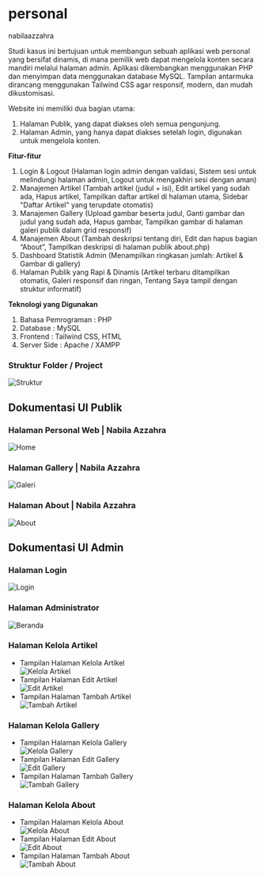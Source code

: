 # personal
nabilaazzahra

Studi kasus ini bertujuan untuk membangun sebuah aplikasi web personal yang bersifat dinamis, di mana pemilik web dapat mengelola konten secara mandiri melalui halaman admin. Aplikasi dikembangkan menggunakan PHP dan menyimpan data menggunakan database MySQL. Tampilan antarmuka dirancang menggunakan Tailwind CSS agar responsif, modern, dan mudah dikustomisasi.

Website ini memiliki dua bagian utama:
1. Halaman Publik, yang dapat diakses oleh semua pengunjung.
2. Halaman Admin, yang hanya dapat diakses setelah login, digunakan untuk mengelola konten.

**Fitur-fitur**
1. Login & Logout (Halaman login admin dengan validasi, Sistem sesi untuk melindungi halaman admin, Logout untuk mengakhiri sesi dengan aman)
2. Manajemen Artikel (Tambah artikel (judul + isi), Edit artikel yang sudah ada, Hapus artikel, Tampilkan daftar artikel di halaman utama, Sidebar "Daftar Artikel" yang terupdate otomatis)
3. Manajemen Gallery (Upload gambar beserta judul, Ganti gambar dan judul yang sudah ada, Hapus gambar, Tampilkan gambar di halaman galeri publik dalam grid responsif)
4. Manajemen About (Tambah deskripsi tentang diri, Edit dan hapus bagian “About”, Tampilkan deskripsi di halaman publik about.php)
5. Dashboard Statistik Admin (Menampilkan ringkasan jumlah: Artikel & Gambar di gallery)
6. Halaman Publik yang Rapi & Dinamis (Artikel terbaru ditampilkan otomatis, Galeri responsif dan ringan, Tentang Saya tampil dengan struktur informatif)

**Teknologi yang Digunakan**
1. Bahasa Pemrograman : PHP
2. Database : MySQL
3. Frontend : Tailwind CSS, HTML
4. Server Side : Apache / XAMPP

### Struktur Folder / Project
![Struktur](images/struktur.png)

## Dokumentasi UI Publik

### Halaman Personal Web | Nabila Azzahra
![Home](images/halaman-home.png)

### Halaman Gallery | Nabila Azzahra
![Galeri](images/halaman-gallery.png)

### Halaman About | Nabila Azzahra
![About](images/halaman-about.png)

## Dokumentasi UI Admin

### Halaman Login
![Login](images/login.png)

### Halaman Administrator
![Beranda](images/beranda.png)

### Halaman Kelola Artikel
- Tampilan Halaman Kelola Artikel  
  ![Kelola Artikel](images/kelola-artikel.png)
- Tampilan Halaman Edit Artikel  
  ![Edit Artikel](images/edit-artikel.png)
- Tampilan Halaman Tambah Artikel  
  ![Tambah Artikel](images/tambah-artikel.png)

### Halaman Kelola Gallery
- Tampilan Halaman Kelola Gallery  
  ![Kelola Gallery](images/kelola-gallery.png)
- Tampilan Halaman Edit Gallery  
  ![Edit Gallery](images/edit-gallery.png)
- Tampilan Halaman Tambah Gallery  
  ![Tambah Gallery](images/tambah-gallery.png)

### Halaman Kelola About
- Tampilan Halaman Kelola About  
  ![Kelola About](images/kelola-about.png)
- Tampilan Halaman Edit About  
  ![Edit About](images/edit-about.png)
- Tampilan Halaman Tambah About  
  ![Tambah About](images/tambah-about.png)

